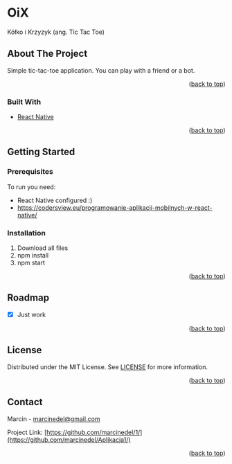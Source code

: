 # OiX
Kółko i Krzyzyk (ang. Tic Tac Toe)
<!-- ABOUT THE PROJECT -->
## About The Project
Simple tic-tac-toe application. You can play with a friend or a bot.
<p align="right">(<a href="#top">back to top</a>)</p>



### Built With



* [React Native]([https://www.python.org/](https://reactnative.dev/))


<p align="right">(<a href="#top">back to top</a>)</p>



<!-- GETTING STARTED -->
## Getting Started


### Prerequisites

To run you need:
* React Native configured :)
* https://codersview.eu/programowanie-aplikacji-mobilnych-w-react-native/

  
  

### Installation

1. Download all files
2. npm install
3. npm start
  

<p align="right">(<a href="#top">back to top</a>)</p>




<!-- ROADMAP -->
## Roadmap

- [x] Just work


<p align="right">(<a href="#top">back to top</a>)</p>



<!-- LICENSE -->
## License

Distributed under the MIT License. See [LICENSE](https://choosealicense.com/licenses/mit/) for more information.

<p align="right">(<a href="#top">back to top</a>)</p>



<!-- CONTACT -->
## Contact

Marcin - marcinedel@gmail.com

Project Link: [https://github.com/marcinedel/1/](https://github.com/marcinedel/Aplikacja1/)

<p align="right">(<a href="#top">back to top</a>)</p>
